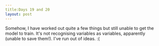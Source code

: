 ```yaml
---
title:Days 19 and 20
layout: post
---
```

Somehow, I have worked out quite a few things but still unable to get the model to train. It's not recognising variables as variables, apparently (unable to save them!). I've run out of ideas. :(
